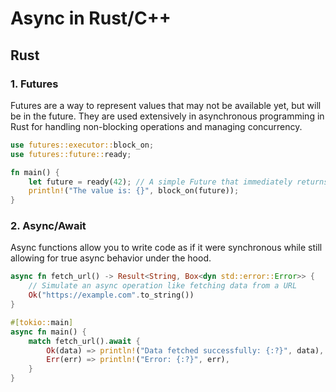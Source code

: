 # Async in Rust/C++

## Rust

### 1. Futures

Futures are a way to represent values that may not be available yet, but will be in the future. They are used extensively in asynchronous programming in Rust for handling non-blocking operations and managing concurrency.

```rust
use futures::executor::block_on;
use futures::future::ready;

fn main() {
    let future = ready(42); // A simple Future that immediately returns 42
    println!("The value is: {}", block_on(future));
}
```

### 2. Async/Await

Async functions allow you to write code as if it were synchronous while still allowing for true async behavior under the hood.

```rust
async fn fetch_url() -> Result<String, Box<dyn std::error::Error>> {
    // Simulate an async operation like fetching data from a URL
    Ok("https://example.com".to_string())
}

#[tokio::main]
async fn main() {
    match fetch_url().await {
        Ok(data) => println!("Data fetched successfully: {:?}", data),
        Err(err) => println!("Error: {:?}", err),
    }
}
```
